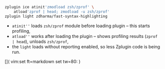 ```zsh
zplugin ice atinit'zmodload zsh/zprof' \
    atload'zprof | head; zmodload -u zsh/zprof'
zplugin light zdharma/fast-syntax-highlighting
```
 - `atinit''` loads `zsh/zprof` module before loading plugin – this starts profiling,
 - `atload''` works after loading the plugin – shows profiling results (`zprof | head`), unloads `zsh/zprof`,
 - the `light` loads without reporting enabled, so less Zplugin code is being run.

[]( vim:set ft=markdown set tw=80: )
